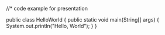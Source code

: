 

//* code example for presentation

public class HelloWorld { public static void main(String[] args) { System.out.println("Hello, World"); } }
